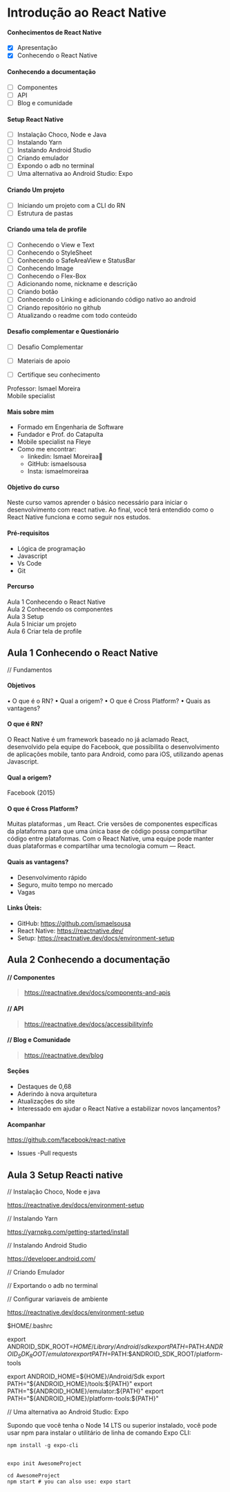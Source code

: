 # Introdução ao React Native

#### Conhecimentos de React Native  
  - [X] Apresentação
  - [X] Conhecendo o React Native  
#### Conhecendo a documentação  
  - [ ] Componentes
  - [ ] API
  - [ ] Blog e comunidade  
#### Setup React Native
  - [ ] Instalação Choco, Node e Java
  - [ ] Instalando Yarn
  - [ ] Instalando Android Studio
  - [ ] Criando emulador
  - [ ] Expondo o adb no terminal
  - [ ] Uma alternativa ao Android Studio: Expo  
#### Criando Um projeto
  - [ ] Iniciando um projeto com a CLI do RN
  - [ ] Estrutura de pastas  
#### Criando uma tela de profile
  - [ ] Conhecendo o View e Text
  - [ ] Conhecendo o StyleSheet
  - [ ] Conhecendo o SafeAreaView e StatusBar
  - [ ] Conhecendo Image
  - [ ] Conhecendo o Flex-Box
  - [ ] Adicionando nome, nickname e descrição
  - [ ] Criando botão
  - [ ] Conhecendo o Linking e adicionando código nativo ao android
  - [ ] Criando repositório no github
  - [ ] Atualizando o readme com todo conteúdo  
#### Desafio complementar e Questionário
  - [ ] Desafio Complementar
  - [ ] Materiais de apoio
  - [ ] Certifique seu conhecimento


Professor: Ismael Moreira  
Mobile specialist  

#### Mais sobre mim
  - Formado em Engenharia de Software
  - Fundador e Prof. do Catapulta
  - Mobile specialist na Fleye
  - Como me encontrar:
    - linkedin: Ismael Moreiraa🧩
    - GitHub: ismaelsousa
    - Insta: ismaelmoreiraa

#### Objetivo do curso
Neste curso vamos aprender o básico necessário para iniciar o desenvolvimento com react native. Ao final, você terá entendido como o React Native funciona e como seguir nos estudos.


#### Pré-requisitos
  - Lógica de programação
  - Javascript
  - Vs Code
  - Git

#### Percurso
Aula 1 Conhecendo o React Native  
Aula 2 Conhecendo os componentes  
Aula 3 Setup  
Aula 5 Iniciar um projeto  
Aula 6 Criar tela de profile  

## Aula 1 Conhecendo o React Native
// Fundamentos

#### Objetivos
• O que é o RN?
• Qual a origem?
• O que é Cross Platform?
• Quais as vantagens?

#### O que é RN?  
O React Native é um framework baseado no já aclamado React, desenvolvido pela equipe do Facebook, que possibilita o desenvolvimento de aplicações mobile, tanto para Android, como para iOS, utilizando apenas Javascript. 

#### Qual a origem?
Facebook (2015)

#### O que é Cross Platform?
Muitas plataformas , um React. Crie versões de componentes específicas da plataforma para que uma única base de código possa compartilhar código entre plataformas. Com o React Native, uma equipe pode manter duas plataformas e compartilhar uma tecnologia comum — React.

#### Quais as vantagens?
  - Desenvolvimento rápido
  - Seguro, muito tempo no mercado
  - Vagas

#### Links Úteis:
- GitHub: https://github.com/ismaelsousa
- React Native: https://reactnative.dev/
- Setup: https://reactnative.dev/docs/environment-setup


## Aula 2 Conhecendo a documentação
#### // Componentes  

> https://reactnative.dev/docs/components-and-apis

#### // API 

> https://reactnative.dev/docs/accessibilityinfo

#### // Blog e Comunidade

> https://reactnative.dev/blog

#### Seções
- Destaques de 0,68
- Aderindo à nova arquitetura
- Atualizações do site
- Interessado em ajudar o React Native a estabilizar novos lançamentos?

#### Acompanhar
  https://github.com/facebook/react-native

- Issues
 -Pull requests


## Aula 3 Setup Reacti native
// Instalação Choco, Node e java  

https://reactnative.dev/docs/environment-setup

// Instalando Yarn

https://yarnpkg.com/getting-started/install

// Instalando Android Studio

https://developer.android.com/

// Criando Emulador


// Exportando o adb no terminal

// Configurar variaveis de ambiente 

https://reactnative.dev/docs/environment-setup

$HOME/.bashrc

export ANDROID_SDK_ROOT=$HOME/Library/Android/sdk
export PATH=$PATH:$ANDROID_SDK_ROOT/emulator
export PATH=$PATH:$ANDROID_SDK_ROOT/platform-tools


export ANDROID_HOME=${HOME}/Android/Sdk
export PATH="${ANDROID_HOME}/tools:${PATH}"
export PATH="${ANDROID_HOME}/emulator:${PATH}"
export PATH="${ANDROID_HOME}/platform-tools:${PATH}"


// Uma alternativa ao Android Studio: Expo

Supondo que você tenha o Node 14 LTS ou superior instalado, você pode usar npm para instalar o utilitário de linha de comando Expo CLI:

```
npm install -g expo-cli


expo init AwesomeProject

cd AwesomeProject
npm start # you can also use: expo start
```















